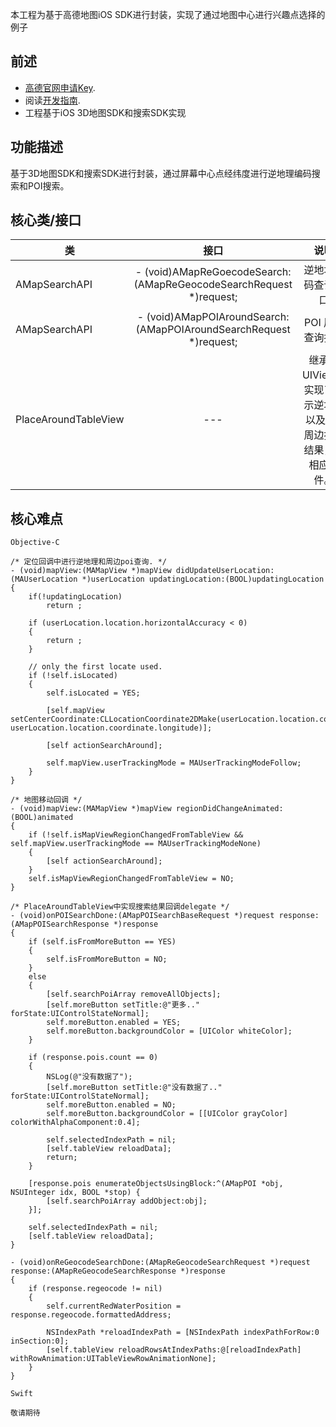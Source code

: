 本工程为基于高德地图iOS SDK进行封装，实现了通过地图中心进行兴趣点选择的例子
## 前述 ##
- [高德官网申请Key](http://lbs.amap.com/dev/#/).
- 阅读[开发指南](http://lbs.amap.com/api/ios-sdk/summary/).
- 工程基于iOS 3D地图SDK和搜索SDK实现

## 功能描述 ##
基于3D地图SDK和搜索SDK进行封装，通过屏幕中心点经纬度进行逆地理编码搜索和POI搜索。

## 核心类/接口 ##
| 类    | 接口  | 说明   | 版本  |
| -----|:-----:|:-----:|:-----:|
| AMapSearchAPI	| - (void)AMapReGoecodeSearch:(AMapReGeocodeSearchRequest *)request; | 逆地址编码查询接口 | v4.0.0 |
| AMapSearchAPI	| - (void)AMapPOIAroundSearch:(AMapPOIAroundSearchRequest *)request; | POI 周边查询接口 | v4.0.0 |
| PlaceAroundTableView	| --- | 继承自UIView，实现了显示逆地理以及POI周边搜索结果，并相应事件。 | --- |


## 核心难点 ##

`Objective-C`

```
/* 定位回调中进行逆地理和周边poi查询. */
- (void)mapView:(MAMapView *)mapView didUpdateUserLocation:(MAUserLocation *)userLocation updatingLocation:(BOOL)updatingLocation
{
    if(!updatingLocation)
        return ;
    
    if (userLocation.location.horizontalAccuracy < 0)
    {
        return ;
    }

    // only the first locate used.
    if (!self.isLocated)
    {
        self.isLocated = YES;
        
        [self.mapView setCenterCoordinate:CLLocationCoordinate2DMake(userLocation.location.coordinate.latitude, userLocation.location.coordinate.longitude)];
        
        [self actionSearchAround];
        
        self.mapView.userTrackingMode = MAUserTrackingModeFollow;
    }
}

/* 地图移动回调 */
- (void)mapView:(MAMapView *)mapView regionDidChangeAnimated:(BOOL)animated
{
    if (!self.isMapViewRegionChangedFromTableView && self.mapView.userTrackingMode == MAUserTrackingModeNone)
    {
        [self actionSearchAround];
    }
    self.isMapViewRegionChangedFromTableView = NO;
}

/* PlaceAroundTableView中实现搜索结果回调delegate */
- (void)onPOISearchDone:(AMapPOISearchBaseRequest *)request response:(AMapPOISearchResponse *)response
{
    if (self.isFromMoreButton == YES)
    {
        self.isFromMoreButton = NO;
    }
    else
    {
        [self.searchPoiArray removeAllObjects];
        [self.moreButton setTitle:@"更多.." forState:UIControlStateNormal];
        self.moreButton.enabled = YES;
        self.moreButton.backgroundColor = [UIColor whiteColor];
    }

    if (response.pois.count == 0)
    {
        NSLog(@"没有数据了");
        [self.moreButton setTitle:@"没有数据了.." forState:UIControlStateNormal];
        self.moreButton.enabled = NO;
        self.moreButton.backgroundColor = [[UIColor grayColor] colorWithAlphaComponent:0.4];
        
        self.selectedIndexPath = nil;
        [self.tableView reloadData];
        return;
    }
    
    [response.pois enumerateObjectsUsingBlock:^(AMapPOI *obj, NSUInteger idx, BOOL *stop) {
        [self.searchPoiArray addObject:obj];
    }];
    
    self.selectedIndexPath = nil;
    [self.tableView reloadData];
}

- (void)onReGeocodeSearchDone:(AMapReGeocodeSearchRequest *)request response:(AMapReGeocodeSearchResponse *)response
{
    if (response.regeocode != nil)
    {
        self.currentRedWaterPosition = response.regeocode.formattedAddress;
        
        NSIndexPath *reloadIndexPath = [NSIndexPath indexPathForRow:0 inSection:0];
        [self.tableView reloadRowsAtIndexPaths:@[reloadIndexPath] withRowAnimation:UITableViewRowAnimationNone];
    }
}
```

`Swift`
```
敬请期待
```
